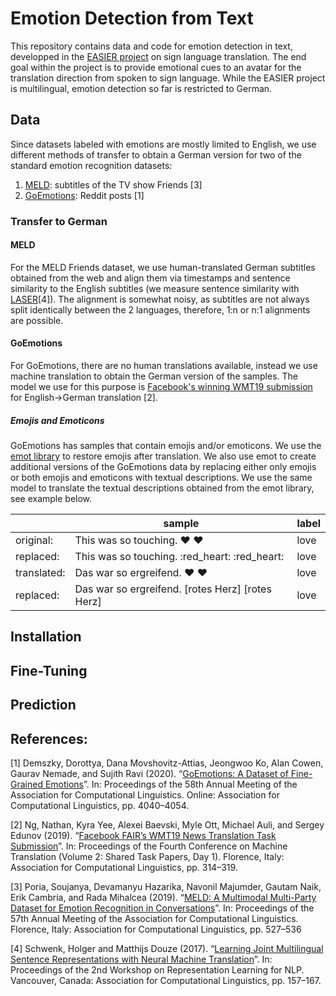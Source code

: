 # Emotion Detection from Text
This repository contains data and code for emotion detection in text, developped in the [EASIER project](https://www.project-easier.eu/) on sign language translation.
The end goal within the project is to provide emotional cues to an avatar for the translation direction from spoken to sign language. While the EASIER project is multilingual, emotion detection so far is restricted to German. 

## Data
Since datasets labeled with emotions are mostly limited to English, we use different methods of transfer to obtain a German version for two of the standard emotion recognition datasets:
 1. [MELD](https://affective-meld.github.io/): subtitles of the TV show Friends [3]
 2. [GoEmotions](https://github.com/monologg/GoEmotions-pytorch): Reddit posts [1]
 
### Transfer to German
#### MELD
For the MELD Friends dataset, we use human-translated German subtitles obtained from the web and align them via timestamps and sentence similarity to the English subtitles (we measure sentence similarity with [LASER](https://github.com/facebookresearch/LASER)[4]). The alignment is somewhat noisy, as subtitles are not always split identically between the 2 languages, therefore, 1:n or n:1 alignments are possible.

#### GoEmotions
For GoEmotions, there are no human translations available, instead we use machine translation to obtain the German version of the samples. The model we use for this purpose is [Facebook's winning WMT19 submission](https://huggingface.co/facebook/wmt19-en-de) for English->German translation [2].

##### Emojis and Emoticons
GoEmotions has samples that contain emojis and/or emoticons. We use the [emot library](https://github.com/NeelShah18/emot) to restore emojis after translation. We also use emot to create additional versions of the GoEmotions data by replacing either only emojis or both emojis and emoticons with textual descriptions. We use the same model to translate the textual descriptions obtained from the emot library, see example below.

|| sample | label |
|----|--------|--------|
original:| This was so touching. :heart: :heart: | love |
replaced: | This was so touching. :red_heart: :red_heart: | love | 
translated: | Das war so ergreifend. :heart: :heart: | love |
replaced:| Das war so ergreifend. [rotes Herz] [rotes Herz] | love |

## Installation

## Fine-Tuning

## Prediction

## References:
[1] Demszky, Dorottya, Dana Movshovitz-Attias, Jeongwoo Ko, Alan Cowen, Gaurav Nemade, and Sujith Ravi (2020). “[GoEmotions: A Dataset of Fine-Grained Emotions](https://aclanthology.org/2020.acl-main.372/)”. In: Proceedings of the 58th Annual Meeting of the Association for Computational Linguistics. Online: Association for Computational Linguistics, pp. 4040–4054.

[2] Ng, Nathan, Kyra Yee, Alexei Baevski, Myle Ott, Michael Auli, and Sergey Edunov (2019). 
“[Facebook FAIR’s WMT19 News Translation Task Submission](https://aclanthology.org/W19-5333/)”. In: Proceedings of the Fourth Conference on Machine Translation (Volume 2: Shared Task Papers, Day 1). Florence, Italy: Association for Computational Linguistics, pp. 314–319.

[3] Poria, Soujanya, Devamanyu Hazarika, Navonil Majumder, Gautam Naik, Erik Cambria, and Rada Mihalcea (2019). “[MELD: A Multimodal Multi-Party Dataset for Emotion Recognition in Conversations](https://aclanthology.org/P19-1050/)”. In: Proceedings of the 57th Annual Meeting of the Association for Computational Linguistics. Florence, Italy: Association for Computational Linguistics, pp. 527–536

[4] Schwenk, Holger and Matthijs Douze (2017). “[Learning Joint Multilingual Sentence Representations with Neural Machine Translation](https://arxiv.org/abs/1704.04154)”. In: Proceedings of the 2nd Workshop on Representation Learning for NLP. Vancouver, Canada: Association for Computational Linguistics, pp. 157–167. 
